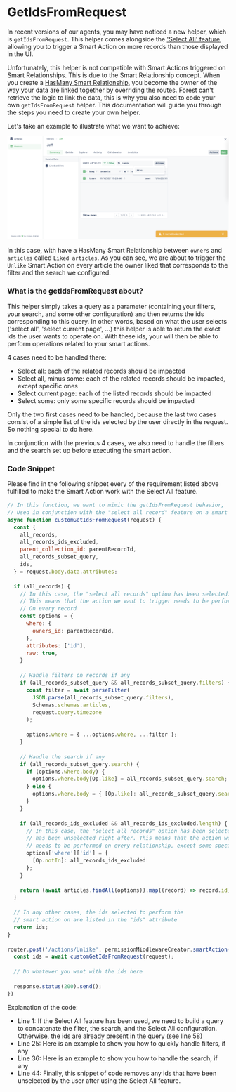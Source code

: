 # GetIdsFromRequest

In recent versions of our agents, you may have noticed a new helper, which is `getIdsFromRequest`. This helper comes alongside the ['Select All' feature](https://docs.forestadmin.com/documentation/how-tos/maintain/upgrade-notes-sql-mongodb/upgrade-to-v6#select-all-feature), allowing you to trigger a Smart Action on more records than those displayed in the UI.

Unfortunately, this helper is not compatible with Smart Actions triggered on Smart Relationships. This is due to the Smart Relationship concept. When you create a [HasMany Smart Relationship](https://docs.forestadmin.com/documentation/reference-guide/relationships/create-a-smart-relationship#creating-a-hasmany-smart-relationship), you become the owner of the way your data are linked together by overriding the routes. Forest can't retrieve the logic to link the data, this is why you also need to code your own `getIdsFromRequest` helper. This documentation will guide you through the steps you need to create your own helper.

Let's take an example to illustrate what we want to achieve:

![](<../../../../.gitbook/assets/image (486).png>)

In this case, with have a HasMany Smart Relationship between `owners` and `articles` called `Liked articles`. As you can see, we are about to trigger the `Unlike` Smart Action on every article the owner liked that corresponds to the filter and the search we configured.

### What is the getIdsFromRequest about?

This helper simply takes a query as a parameter (containing your filters, your search, and some other configuration) and then returns the ids corresponding to this query. In other words, based on what the user selects ('select all', 'select current page', ...) this helper is able to return the exact ids the user wants to operate on. With these ids, your will then be able to perform operations related to your smart actions.

4 cases need to be handled there:

* Select all: each of the related records should be impacted
* Select all, minus some: each of the related records should be impacted, except specific ones
* Select current page: each of the listed records should be impacted
* Select some: only some specific records should be impacted

Only the two first cases need to be handled, because the last two cases consist of a simple list of the ids selected by the user directly in the request. So nothing special to do here.

In conjunction with the previous 4 cases, we also need to handle the filters and the search set up before executing the smart action.

### Code Snippet

Please find in the following snippet every of the requirement listed above fulfilled to make the Smart Action work with the Select All feature.

```javascript
// In this function, we want to mimic the getIdsFromRequest behavior,
// Used in conjunction with the "select all record" feature on a smart relationship
async function customGetIdsFromRequest(request) {
  const {
    all_records,
    all_records_ids_excluded,
    parent_collection_id: parentRecordId,
    all_records_subset_query,
    ids,
  } = request.body.data.attributes;

  if (all_records) {
    // In this case, the "select all records" option has been selected.
    // This means that the action we want to trigger needs to be performed
    // On every record
    const options = {
      where: {
        owners_id: parentRecordId,
      },
      attributes: ['id'],
      raw: true,
    }

    // Handle filters on records if any
    if (all_records_subset_query && all_records_subset_query.filters) {
      const filter = await parseFilter(
        JSON.parse(all_records_subset_query.filters),
        Schemas.schemas.articles,
        request.query.timezone
      );

      options.where = { ...options.where, ...filter };
    }

    // Handle the search if any
    if (all_records_subset_query.search) {
      if (options.where.body) {
        options.where.body[Op.like] = all_records_subset_query.search;
      } else {
        options.where.body = { [Op.like]: all_records_subset_query.search };
      }
    }

    if (all_records_ids_excluded && all_records_ids_excluded.length) {
      // In this case, the "select all records" option has been selected but some records
      // has been unselected right after. This means that the action we want to trigger
      // needs to be performed on every relationship, except some specific one
      options['where']['id'] = {
        [Op.notIn]: all_records_ids_excluded
      };
    }

    return (await articles.findAll(options)).map((record) => record.id);
  }

  // In any other cases, the ids selected to perform the
  // smart action on are listed in the "ids" attribute
  return ids;
}

router.post('/actions/Unlike', permissionMiddlewareCreator.smartAction(), async (request, response, next) => {
  const ids = await customGetIdsFromRequest(request);

  // Do whatever you want with the ids here

  response.status(200).send();
})
```

Explanation of the code:

* Line 1: If the Select All feature has been used, we need to build a query to concatenate the filter, the search, and the Select All configuration. Otherwise, the ids are already present in the query (see line 58)
* Line 25: Here is an example to show you how to quickly handle filters, if any
* Line 36: Here is an example to show you how to handle the search, if any
* Line 44: Finally, this snippet of code removes any ids that have been unselected by the user after using the Select All feature.
